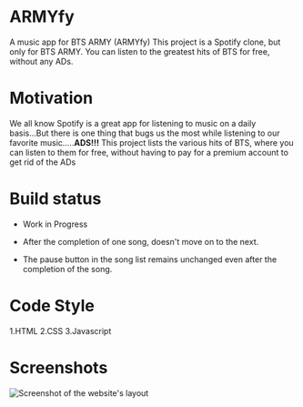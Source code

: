 # ARMYfy
A music app for BTS ARMY (ARMYfy)
This project is a Spotify clone, but only for BTS ARMY.
You can listen to the greatest hits of BTS for free, without any ADs.

# Motivation
We all know Spotify is a great app for listening to music on a daily basis...But there is one thing that bugs us the most while listening to our favorite
music.....**ADS!!!** 
This project lists the various hits of BTS, where you can listen to them for free, without having to pay for a premium account to get rid of the ADs

# Build status
- Work in Progress
* After the completion of one song, doesn't move on to the next.
+ The pause button in the song list remains unchanged even after the completion of the song.

# Code Style

1.HTML
2.CSS
3.Javascript

# Screenshots
![Screenshot of the website's layout]()
